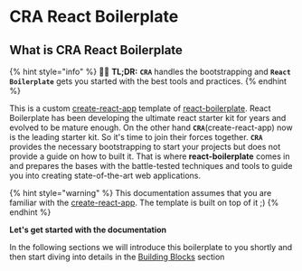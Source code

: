 # CRA React Boilerplate

## What is CRA React Boilerplate

{% hint style="info" %}
💁‍♂️ **TL;DR:** **`CRA`** handles the bootstrapping and **`React Boilerplate`** gets you started with the best tools and practices.
{% endhint %}

This is a custom [create-react-app] template of [react-boilerplate]. React Boilerplate has been developing the ultimate react starter kit for years and evolved to be mature enough. On the other hand **`CRA`**(create-react-app) now is the leading starter kit. So it's time to join their forces together. **`CRA`** provides the necessary bootstrapping to start your projects but does not provide a guide on how to built it. That is where **react-boilerplate** comes in and prepares the bases with the battle-tested techniques and tools to guide you into creating state-of-the-art web applications.

{% hint style="warning" %}
This documentation assumes that you are familiar with the [create-react-app]. The template is built on top of it ;)
{% endhint %}

**Let's get started with the documentation**

In the following sections we will introduce this boilerplate to you shortly and then start diving into details in the [Building Blocks](building-blocks/overview) section

[create-react-app]: https://github.com/facebook/create-react-app
[react-boilerplate]: https://github.com/react-boilerplate/react-boilerplate
